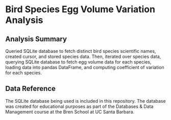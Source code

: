 # Bird Species Egg Volume Variation Analysis

## Analysis Summary

Queried SQLite database to fetch distinct bird species scientific names, created cursor, and stored species data. Then, iterated over species data, querying SQLite database to fetch egg volume data for each species, loading data into pandas DataFrame, and computing coefficient of variation for each species.

## Data Reference

The SQLite database being used is included in this repository. The database was created for educational purposes as part of the Databases & Data Management course at the Bren School at UC Santa Barbara.

